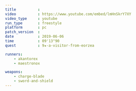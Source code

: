 ```yaml
---
title          :
video          : https://www.youtube.com/embed/lmHnSkrY7XY
video_type     : youtube
run_type       : freestyle
platform       : pc
patch_version  :
date           : 2019-06-06
time           : 09'13"90
quest          : 9★-a-visitor-from-eorzea

runners:
    - akantorex
    - maestronox

weapons:
    - charge-blade
    - sword-and-shield
---
```

